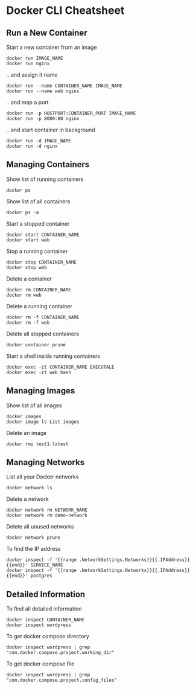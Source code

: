 # Docker CLI Cheatsheet

## Run a New Container

Start a new container from an image
```
docker run IMAGE_NAME
docker run nginx
```

.. and assign it name
```
docker run --name CONTAINER_NAME IMAGE_NAME
docker run --name web nginx
```

.. and map a port
```
docker run -p HOSTPORT:CONTAINER_PORT IMAGE_NAME
docker run -p 8080:80 nginx
```

.. and start container in background
```
docker run -d IMAGE_NAME
docker run -d nginx
```

## Managing Containers

Show list of running containers
```
docker ps
```

Show list of all containers
```
docker ps -a
```

Start a stopped container
```
docker start CONTAINER_NAME
docker start web
```

Stop a running container
```
docker stop CONTAINER_NAME
docker stop web
```

Delete a container
```
docker rm CONTAINER_NAME
docker rm web
```

Delete a running container
```
docker rm -f CONTAINER_NAME
docker rm -f web
```

Delete all stopped containers
```
docker container prune
```

Start a shell inside running containers
```
docker exec -it CONTAINER_NAME EXECUTALE
docker exec -it web bash
```


## Managing Images

Show list of all images
```
docker images
docker image ls	List images
```

Delete an image
```
docker rmi test1:latest
```


## Managing Networks

List all your Docker networks
```
docker network ls
```

Delete a network
```
docker network rm NETWORK_NAME
docker network rm demo-network
```

Delete all unused networks
```
docker network prune
```

To find the IP address
```
docker inspect -f '{{range .NetworkSettings.Networks}}{{.IPAddress}}{{end}}' SERVICE_NAME
docker inspect -f '{{range .NetworkSettings.Networks}}{{.IPAddress}}{{end}}' postgres
```


## Detailed Information

To find all detailed information
```
docker inspect CONTAINER_NAME
docker inspect wordpress
```

To get docker compose directory
```
docker inspect wordpress | grep "com.docker.compose.project.working_dir"
```

To get docker compose file
```
docker inspect wordpress | grep "com.docker.compose.project.config_files"
```

